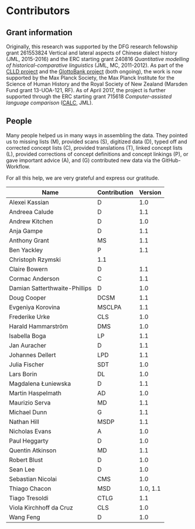 # Contributors

## Grant information

Originally, this research was supported by the DFG research fellowship grant 261553824
Vertical and lateral aspects of Chinese dialect history (JML, 2015-2016) and the ERC
starting grant 240816 *Quantitative modelling of historical-comparative
linguistics* (JML, MC, 2011-2012). As part of the [CLLD project](http://clld.org) and the [GlottoBank project](http://glottobank.org) (both ongoing), the work is now supported by the Max
Planck Society, the Max Planck Institute for the Science of Human History and
the Royal Society of New Zealand (Marsden Fund grant 13-UOA-121, RF). As of April 2017, the project is further supported 
through the ERC starting grant 715618 *Computer-assisted language comparison* ([CALC](http://calc.digling.org), JML).

## People

Many people helped us in many
ways in assembling the data. They pointed us to missing
lists (M), provided scans (S), digitized data (D), typed off
and corrected concept lists (C), provided translations (T),
linked concept lists (L), provided corrections of concept definitions and concept linkings (P), or gave important advice (A), and (G) contributed new data via the GitHub-Workflow. 

For all this help, we are very grateful and express our gratitude.

Name | Contribution | Version |
--- | --- | --- |
Alexei Kassian | D | 1.0  
Andreea Calude | D | 1.1
Andrew Kitchen | D | 1.0 
Anja Gampe | D | 1.1
Anthony Grant | MS | 1.1
Ben Yackley | P | 1.1
Christoph Rzymski | 1.1
Claire Bowern | D | 1.1
Cormac Anderson | C | 1.1
Damian Satterthwaite-Phillips | D | 1.0 
Doug Cooper | DCSM | 1.1
Evgeniya Korovina | MSCLPA | 1.1
Frederike Urke | CLS | 1.0  
Harald Hammarström | DMS | 1.0 
Isabella Boga | LP | 1.1
Jan Auracher | D | 1.1
Johannes Dellert | LPD | 1.1
Julia Fischer | SDT | 1.0 
Lars Borin | DL | 1.0 
Magdalena Łuniewska | D | 1.1
Martin Haspelmath | AD | 1.0  
Maurizio Serva | MD | 1.1
Michael Dunn | G | 1.1
Nathan Hill | MSDP | 1.1
Nicholas Evans | A | 1.0
Paul Heggarty | D | 1.0
Quentin Atkinson | MD | 1.1
Robert Blust | D | 1.0 
Sean Lee | D | 1.0
Sebastian Nicolai | CMS | 1.0  
Thiago Chacon | MSD | 1.0, 1.1 
Tiago Tresoldi | CTLG | 1.1
Viola Kirchhoff da Cruz | CLS | 1.0 
Wang Feng | D | 1.0
